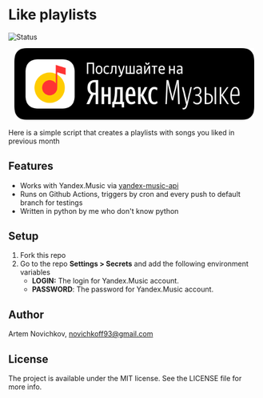 # Like playlists

![Status](https://github.com/artemnovichkov/like-playlists/workflows/Make%20playlist/badge.svg)

<p align="center">
  <a href="https://music.yandex.com/users/art3mnovichkov/playlists/1042">
      <img src=".github/logo.png" width="480" max-width="90%" />
  </a>
</p>

Here is a simple script that creates a playlists with songs you liked in previous month

## Features
- Works with Yandex.Music via [yandex-music-api](https://github.com/MarshalX/yandex-music-api)
- Runs on Github Actions, triggers by cron and every push to default branch for testings
- Written in python by me who don't know python 

## Setup
1. Fork this repo
2. Go to the repo **Settings > Secrets** and add the following environment variables
   - **LOGIN:** The login for Yandex.Music account.
   - **PASSWORD**: The password for Yandex.Music account.


## Author

Artem Novichkov, novichkoff93@gmail.com

## License

The project is available under the MIT license. See the LICENSE file for more info.

